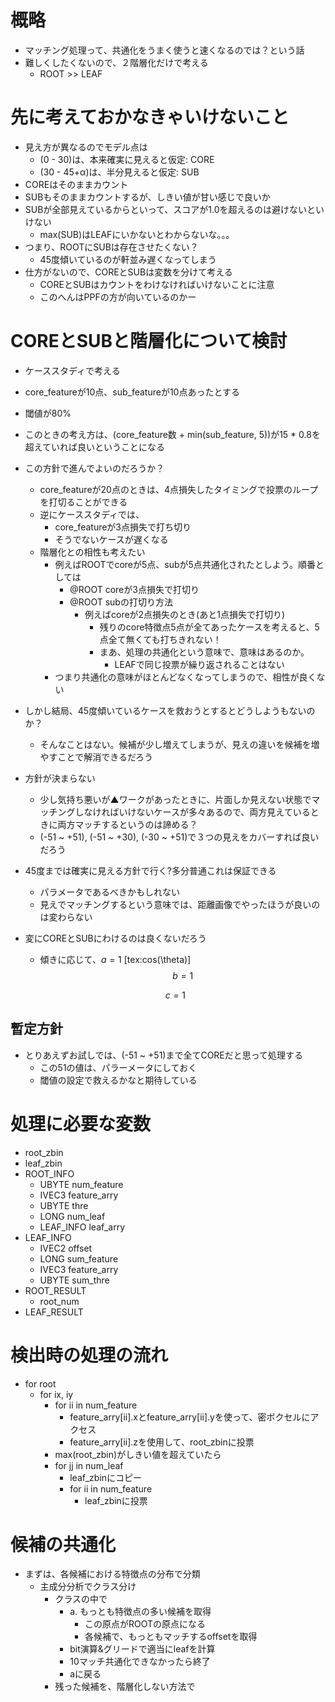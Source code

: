 # 概略

* マッチング処理って、共通化をうまく使うと速くなるのでは？という話
* 難しくしたくないので、２階層化だけで考える
  * ROOT >> LEAF

# 先に考えておかなきゃいけないこと

* 見え方が異なるのでモデル点は
  * (0 - 30)は、本来確実に見えると仮定: CORE
  * (30 - 45+α)は、半分見えると仮定: SUB
* COREはそのままカウント
* SUBもそのままカウントするが、しきい値が甘い感じで良いか
* SUBが全部見えているからといって、スコアが1.0を超えるのは避けないといけない
  * max(SUB)はLEAFにいかないとわからないな。。。
* つまり、ROOTにSUBは存在させたくない？
  * 45度傾いているのが軒並み遅くなってしまう
* 仕方がないので、COREとSUBは変数を分けて考える
  * COREとSUBはカウントをわけなければいけないことに注意
  * このへんはPPFの方が向いているのかー
  
# COREとSUBと階層化について検討

* ケーススタディで考える
* core_featureが10点、sub_featureが10点あったとする
* 閾値が80%
* このときの考え方は、(core_feature数 + min(sub_feature, 5))が15 * 0.8を超えていれば良いということになる
* この方針で進んでよいのだろうか？
  * core_featureが20点のときは、4点損失したタイミングで投票のループを打切ることができる
  * 逆にケーススタディでは、
	* core_featureが3点損失で打ち切り
	* そうでないケースが遅くなる
  * 階層化との相性も考えたい
	* 例えばROOTでcoreが5点、subが5点共通化されたとしよう。順番としては
	  * @ROOT coreが3点損失で打切り
	  * @ROOT subの打切り方法
		* 例えばcoreが2点損失のとき(あと1点損失で打切り)
		  * 残りのcore特徴点5点が全てあったケースを考えると、5点全て無くても打ちきれない！
		  * まあ、処理の共通化という意味で、意味はあるのか。
			* LEAFで同じ投票が繰り返されることはない
	* つまり共通化の意味がほとんどなくなってしまうので、相性が良くない
* しかし結局、45度傾いているケースを救おうとするとどうしようもないのか？
  * そんなことはない。候補が少し増えてしまうが、見えの違いを候補を増やすことで解消できるだろう
* 方針が決まらない
  * 少し気持ち悪いが▲ワークがあったときに、片面しか見えない状態でマッチングしなければいけないケースが多々あるので、両方見えているときに両方マッチするというのは諦める？
  * (-51 ~ +51), (-51 ~ +30), (-30 ~ +51)で３つの見えをカバーすれば良いだろう
* 45度までは確実に見える方針で行く?多分普通これは保証できる
  * パラメータであるべきかもしれない
  * 見えでマッチングするという意味では、距離画像でやったほうが良いのは変わらない
* 変にCOREとSUBにわけるのは良くないだろう
	* 傾きに応じて、$a = 1$ [tex:cos(\\theta)]$$b=1$$
	
	```math
		c = 1
	```

## 暫定方針

* とりあえずお試しでは、(-51 ~ +51)まで全てCOREだと思って処理する
  * この51の値は、パラーメータにしておく
  * 閾値の設定で救えるかなと期待している

# 処理に必要な変数

* root_zbin
* leaf_zbin
* ROOT_INFO
  * UBYTE num_feature
  * IVEC3 feature_arry
  * UBYTE thre
  * LONG num_leaf
  * LEAF_INFO leaf_arry
* LEAF_INFO
  * IVEC2 offset
  * LONG sum_feature
  * IVEC3 feature_arry
  * UBYTE sum_thre
* ROOT_RESULT
  * root_num
* LEAF_RESULT

# 検出時の処理の流れ

* for root
  * for ix, iy
	* for ii in num_feature
	  * feature_arry[ii].xとfeature_arry[ii].yを使って、密ボクセルにアクセス
	  * feature_arry[ii].zを使用して、root_zbinに投票
	* max(root_zbin)がしきい値を超えていたら
	* for jj in num_leaf
	  * leaf_zbinにコピー
	  * for ii in num_feature
		* leaf_zbinに投票

# 候補の共通化

* まずは、各候補における特徴点の分布で分類
  * 主成分分析でクラス分け
	  * クラスの中で
		* a. もっとも特徴点の多い候補を取得
		  * この原点がROOTの原点になる
		  * 各候補で、もっともマッチするoffsetを取得
	    * bit演算&グリードで適当にleafを計算
		* 10マッチ共通化できなかったら終了
		* aに戻る
	  * 残った候補を、階層化しない方法で




